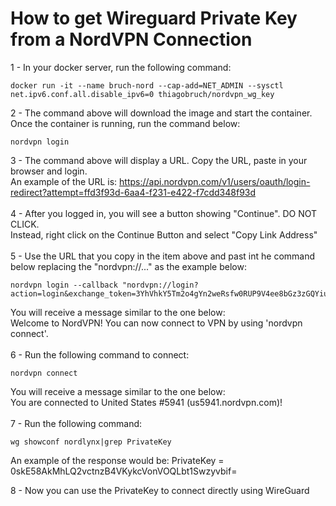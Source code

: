 # How to get Wireguard Private Key from a NordVPN Connection

1 - In your docker server, run the following command:
```
docker run -it --name bruch-nord --cap-add=NET_ADMIN --sysctl net.ipv6.conf.all.disable_ipv6=0 thiagobruch/nordvpn_wg_key
```
2 - The command above will download the image and start the container. Once the container is running, run the command below:
```
nordvpn login
```
3 - The command above will display a URL. Copy the URL, paste in your browser and login.<br>
An example of the URL is: https://api.nordvpn.com/v1/users/oauth/login-redirect?attempt=ffd3f93d-6aa4-f231-e422-f7cdd348f93d
<BR><BR>
4 - After you logged in, you will see a button showing "Continue". DO NOT CLICK.<BR>
Instead, right click on the Continue Button and select "Copy Link Address"
<BR><BR>
5 - Use the URL that you copy in the item above and past int he command below replacing the "nordvpn://..." as the example below:
```
nordvpn login --callback "nordvpn://login?action=login&exchange_token=3YhVhkY5Tm2o4gYn2weRsfw0RUP9V4ee8bGz3zGQYiuynb6idkUaHZsG0xkTFCA77XSHkeig8utbrNh7yU7Fv6%3D%3D&status=done"
```
You will receive a message similar to the one below:<BR>
Welcome to NordVPN! You can now connect to VPN by using 'nordvpn connect'.
<BR><BR>
6 - Run the following command to connect:
```
nordvpn connect
```
You will receive a message similar to the one below:<BR>
You are connected to United States #5941 (us5941.nordvpn.com)!<BR>
<BR>
7 - Run the following command:
```
wg showconf nordlynx|grep PrivateKey
```
An example of the response would be:
PrivateKey = 0skE58AkMhLQ2vctnzB4VKykcVonVOQLbt1Swzyvbif=

8 - Now you can use the PrivateKey to connect directly using WireGuard
